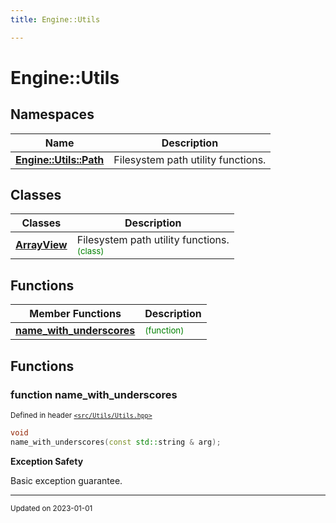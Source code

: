 ```yaml
---
title: Engine::Utils

---
```


# Engine::Utils



## Namespaces

| Name           | Description    |
| -------------- | -------------- |
| **[Engine::Utils::Path](/namespaces/namespaceEngine_1_1Utils_1_1Path.md)** | Filesystem path utility functions.  |

## Classes

| Classes        | Description    |
| -------------- | -------------- |
| **[ArrayView](/classes/classEngine_1_1Utils_1_1ArrayView.md)** | Filesystem path utility functions. <br> <sup><span style="color:green">(class)</span></sup> |

## Functions
| Member Functions | Description |
| -------------- | -------------- |
| **[name_with_underscores](/libraries/group__Utils.md#function-name-with-underscores)** |  <sup><span style="color:green">(function)</span></sup> |




## Functions

### function name_with_underscores


<sup>Defined in header [`<src/Utils/Utils.hpp>`](/files/Utils_8hpp.md#file-utils.hpp)</sup>

```cpp 
void
name_with_underscores(const std::string & arg);
```



















**Exception Safety**

Basic exception guarantee.









-------------------------------

<sub>Updated on 2023-01-01</sub>